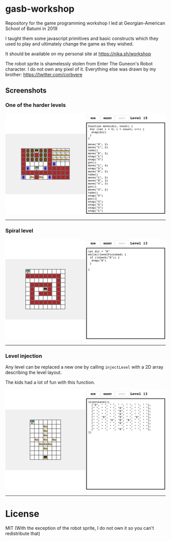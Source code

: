 # gasb-workshop
Repository for the game programming workshop I led at Georgian-American School of Batumi in 2019

I taught them some javascript primitives and basic constructs which they used to play and ultimately change the game as they wished.

It should be available on my personal site at https://nika.sh/workshop

The robot sprite is shamelessly stolen from Enter The Guneon's Robot character. I do not own any pixel of it. Everything else was drawn by my brother: https://twitter.com/corbyere


## Screenshots

### One of the harder levels

![Screenshot 1](screenshot-1.png)

---

### Spiral level

![Screenshot 2](screenshot-2.png)

---

### Level injection

Any level can be replaced a new one by calling `injectLevel` with a 2D array describing the level layout.

The kids had a lot of fun with this function.

![Screenshot 3](screenshot-3.png)

---

# License

MIT (With the exception of the robot sprite, I do not own it so you can't redistribute that)
